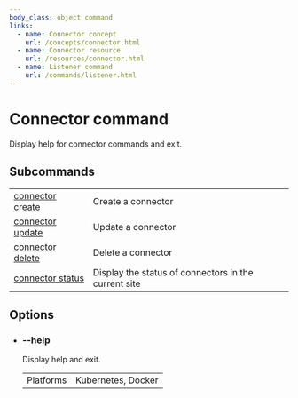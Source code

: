```yaml
---
body_class: object command
links:
  - name: Connector concept
    url: /concepts/connector.html
  - name: Connector resource
    url: /resources/connector.html
  - name: Listener command
    url: /commands/listener.html
---
```


# Connector command

<section>

Display help for connector commands and exit.

</section>

<section>

## Subcommands

| | |
|-|-|
| [connector create](connector-create.html) | Create a connector |
| [connector update](connector-update.html) | Update a connector |
| [connector delete](connector-delete.html) | Delete a connector |
| [connector status](connector-status.html) | Display the status of connectors in the current site |

</section>

<section>

## Options

- <h3 id="help">--help <span class="attribute-info"></span></h3>

  Display help and exit.

  | | |
  |-|-|
  | Platforms | Kubernetes, Docker |
  
</section>
